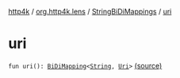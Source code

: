 [http4k](../../index.md) / [org.http4k.lens](../index.md) / [StringBiDiMappings](index.md) / [uri](./uri.md)

# uri

`fun uri(): `[`BiDiMapping`](../-bi-di-mapping/index.md)`<`[`String`](https://kotlinlang.org/api/latest/jvm/stdlib/kotlin/-string/index.html)`, `[`Uri`](../../org.http4k.core/-uri/index.md)`>` [(source)](https://github.com/http4k/http4k/blob/master/http4k-core/src/main/kotlin/org/http4k/lens/BiDiMapping.kt#L66)